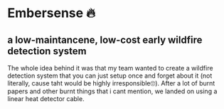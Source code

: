 # Embersense :fire:
## a low-maintancene, low-cost early wildfire detection system
The whole idea behind it was that my team wanted to create a wildfire detection system that you can just setup once and forget about it (not literally, cause taht would be highly irresponsible🙄). After a lot of burnt papers and other burnt things that i cant mention, we landed on using a linear heat detector cable.
